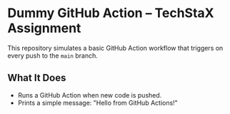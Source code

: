 # Dummy GitHub Action – TechStaX Assignment

This repository simulates a basic GitHub Action workflow that triggers on every push to the `main` branch.

## What It Does

- Runs a GitHub Action when new code is pushed.
- Prints a simple message: "Hello from GitHub Actions!"

